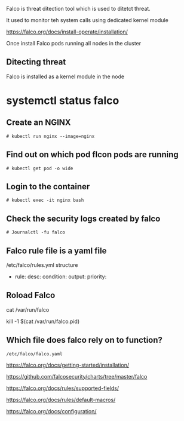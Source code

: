 Falco is threat ditection tool which is used to ditetct threat.

It used to monitor teh system calls using dedicated kernel module 


https://falco.org/docs/install-operate/installation/


Once install Falco pods running all nodes in the cluster 


## Ditecting threat 

Falco is installed as a kernel module in the node

# systemctl status falco 

## Create an NGINX 

`# kubectl run nginx --image=nginx`


## Find out on which pod flcon pods are running 


`# kubectl get pod -o wide`


## Login to the container 

`# kubectl exec -it nginx bash`


## Check the security logs created by falco 


`# Journalctl -fu falco`


## Falco rule file is a yaml file 

/etc/falco/rules.yml structure

- rule: <Name of the riule>
  desc: <Detailed description of rule>
  condition: <When to filter alerts matching the rule>
  output: <Output generated for the event>
  priority: <Severity of the event>


## Roload Falco 

cat /var/run/falco

kill -1 $(cat /var/run/falco.pid)


## Which file does falco rely on to function?

`/etc/falco/falco.yaml`



https://falco.org/docs/getting-started/installation/

https://github.com/falcosecurity/charts/tree/master/falco

https://falco.org/docs/rules/supported-fields/

https://falco.org/docs/rules/default-macros/

https://falco.org/docs/configuration/
